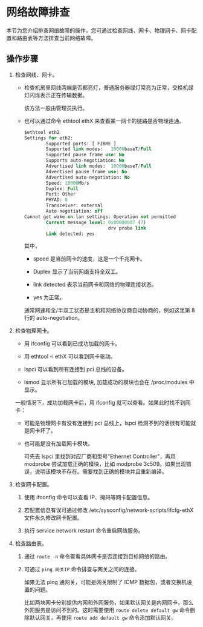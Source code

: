 网络故障排查 
===========================

本节为您介绍排查网络故障的操作，您可通过检查网线、网卡、物理网卡、网卡配置和路由表等方法排查当前网络故障。

操作步骤 
-------------------------

1. 检查网线、网卡。

   * 检查机房里网线两端是否都亮灯，普通服务器绿灯常亮为正常，交换机绿灯闪烁表示正在传输数据。

     该方法一般由管理员执行。
     
   
   * 也可以通过命令 ethtool ethX 来查看某一网卡的链路是否物理连通。

     ```sql
     $ethtool eth2
     Settings for eth2:
             Supported ports: [ FIBRE ]
             Supported link modes:   10000baseT/Full
             Supported pause frame use: No
             Supports auto-negotiation: No
             Advertised link modes:  10000baseT/Full
             Advertised pause frame use: No
             Advertised auto-negotiation: No
             Speed: 10000Mb/s
             Duplex: Full
             Port: Other
             PHYAD: 0
             Transceiver: external
             Auto-negotiation: off
     Cannot get wake-on-lan settings: Operation not permitted
             Current message level: 0x00000007 (7)
                                    drv probe link
             Link detected: yes
     ```

     

     其中，
     * speed 是当前网卡的速度，这是一个千兆网卡。

       
     
     * Duplex 显示了当前网络支持全双工。

       
     
     * link detected 表示当前网卡和网络的物理连接状态。

       
     
     * yes 为正常。

       
     

     

     通常网速和全/半双工状态是主机和网络协议商自动协商的，例如这里第 8 行的 auto-negotiation。
     
   

   

2. 检查物理网卡。

   * 用 ifconfig 可以看到已成功加载的网卡。

     
   
   * 用 ethtool -i ethX 可以看到网卡驱动。

     
   
   * lspci 可以看到所有连接到 pci 总线的设备。

     
   
   * lsmod 显示所有已加载的模块, 加载成功的模块也会在 /proc/modules 中显示。

     
   

   

   一般情况下，成功加载网卡后，用 ifconfig 就可以查看。如果此时找不到网卡：
   * 可能是物理网卡有没有连接到 pci 总线上，lspci 检测不到的话很有可能就是网卡坏了。

     
   
   * 也可能是没有加载网卡模块。

     可先去 lspci 里找到对应厂商和型号"Ethernet Controller"，再用 modprobe 尝试加载正确的模块，比如 modprobe 3c509。如果出现错误，说明该模块不存在。需要找到正确的模块并且重新编译。
     
   

   

3. 检查网卡配置。

   1. 使用 ifconfig 命令可以查看 IP、掩码等网卡配置信息。

      
   
   2. 若配置信息有误可通过修改 /etc/sysconfig/network-scripts/ifcfg-ethX 文件永久修改网卡配置。

      
   
   3. 执行 service network restart 命令重启网络服务。

      
   

   

4. 检查路由表。

   1. 通过 `route -n` 命令查看具体网卡是否连接到目标网络的路由。

      
   
   2. 可通过 `ping 网关IP` 命令排查与网关之间的连接。

      如果无法 ping 通网关，可能是网关限制了 ICMP 数据包，或者交换机设置的问题。

      比如两块网卡分别提供内网和外网服务，如果默认网关是内网网卡，那么外网服务是访问不到的。这时需要使用 `route delete default gw` 命令删除默认网关，再使用 `route add default gw` 命令添加默认网关。
      
   

   




